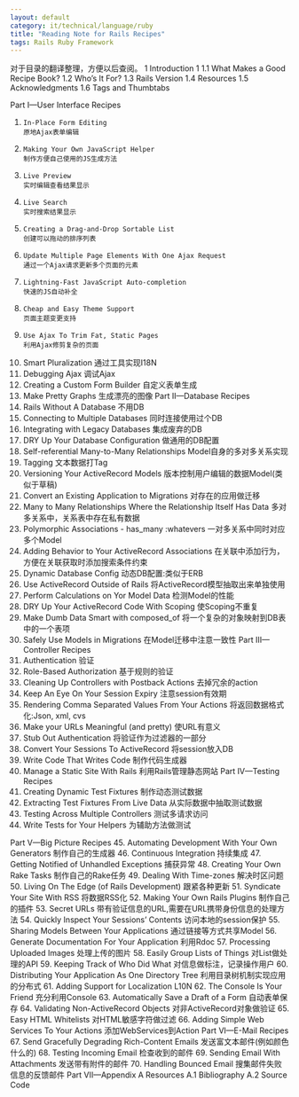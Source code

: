 ```yaml
---
layout: default
category: it/technical/language/ruby
title: "Reading Note for Rails Recipes"
tags: Rails Ruby Framework
---
```




对于目录的翻译整理，方便以后查阅。
1  Introduction         1
   1.1 What Makes a Good Recipe Book?
   1.2 Who’s It For?
   1.3 Rails Version
   1.4 Resources
   1.5 Acknowledgments
   1.6 Tags and Thumbtabs

Part I—User Interface Recipes
   1.     In-Place Form Editing
          原地Ajax表单编辑
   2.     Making Your Own JavaScript Helper
          制作方便自己使用的JS生成方法
   3.     Live Preview
          实时编辑查看结果显示
   4.     Live Search
          实时搜索结果显示
   5.     Creating a Drag-and-Drop Sortable List
          创建可以拖动的排序列表
   6.     Update Multiple Page Elements With One Ajax Request
          通过一个Ajax请求更新多个页面的元素
   7.     Lightning-Fast JavaScript Auto-completion
          快速的JS自动补全
   8.     Cheap and Easy Theme Support
          页面主题变更支持
   9.     Use Ajax To Trim Fat, Static Pages
          利用Ajax修剪复杂的页面
   10.    Smart Pluralization
          通过工具实现I18N
   11.    Debugging Ajax
          调试Ajax
   12.    Creating a Custom Form Builder
          自定义表单生成
   13.    Make Pretty Graphs
          生成漂亮的图像
Part II—Database Recipes
   14.    Rails Without A Database
          不用DB
   15.    Connecting to Multiple Databases
          同时连接使用过个DB
   16.    Integrating with Legacy Databases
          集成废弃的DB
   17.    DRY Up Your Database Configuration
          做通用的DB配置
   18.    Self-referential Many-to-Many Relationships
          Model自身的多对多关系实现
   19.    Tagging
          文本数据打Tag
   20.    Versioning Your ActiveRecord Models
          版本控制用户编辑的数据Model(类似于草稿)
   21.    Convert an Existing Application to Migrations
          对存在的应用做迁移
   22.    Many to Many Relationships Where the Relationship Itself Has Data
          多对多关系中，关系表中存在私有数据
   23.    Polymorphic Associations - has_many :whatevers
          一对多关系中同时对应多个Model
   24.    Adding Behavior to Your ActiveRecord Associations
          在关联中添加行为，方便在关联获取时添加搜索条件约束
   25.    Dynamic Database Config
          动态DB配置:类似于ERB
   26.    Use ActiveRecord Outside of Rails
          将ActiveRecord模型抽取出来单独使用
   27.    Perform Calculations on Yor Model Data
          检测Model的性能
   28.    DRY Up Your ActiveRecord Code With Scoping
          使Scoping不重复
   29.    Make Dumb Data Smart with composed_of
          将一个复杂的对象映射到DB表中的一个表项
   30.    Safely Use Models in Migrations
          在Model迁移中注意一致性
Part III—Controller Recipes
   31.    Authentication
          验证
   32.    Role-Based Authorization
          基于规则的验证
   33.    Cleaning Up Controllers with Postback Actions
          去掉冗余的action
   34.    Keep An Eye On Your Session Expiry
          注意session有效期
   35.    Rendering Comma Separated Values From Your Actions
          将返回数据格式化:Json, xml, cvs
   36.    Make your URLs Meaningful (and pretty)
          使URL有意义
   37.    Stub Out Authentication
          将验证作为过滤器的一部分
   38.    Convert Your Sessions To ActiveRecord
          将session放入DB
   39.    Write Code That Writes Code
          制作代码生成器
   40.    Manage a Static Site With Rails
          利用Rails管理静态网站
Part IV—Testing Recipes
   41.    Creating Dynamic Test Fixtures
          制作动态测试数据
   42.    Extracting Test Fixtures From Live Data
          从实际数据中抽取测试数据
   43.    Testing Across Multiple Controllers
          测试多请求访问
   44.    Write Tests for Your Helpers
          为辅助方法做测试

Part V—Big Picture Recipes
   45.    Automating Development With Your Own Generators
          制作自己的生成器
   46.    Continuous Integration
          持续集成
   47.    Getting Notified of Unhandled Exceptions
          捕获异常
   48.    Creating Your Own Rake Tasks
          制作自己的Rake任务
   49.    Dealing With Time-zones
          解决时区问题
   50.    Living On The Edge (of Rails Development)
          跟紧各种更新
   51.    Syndicate Your Site With RSS
          将数据RSS化
   52.    Making Your Own Rails Plugins
          制作自己的插件
   53.    Secret URLs
          带有验证信息的URL,需要在URL携带身份信息的处理方法
   54.    Quickly Inspect Your Sessions’ Contents
          访问本地的session保护
   55.    Sharing Models Between Your Applications
          通过链接等方式共享Model
   56.    Generate Documentation For Your Application
          利用Rdoc
   57.    Processing Uploaded Images
          处理上传的图片
   58.    Easily Group Lists of Things
          对List做处理的API
   59.    Keeping Track of Who Did What
          对信息做标注，记录操作用户
   60.    Distributing Your Application As One Directory Tree
          利用目录树机制实现应用的分布式
   61.    Adding Support for Localization
          L10N
   62.    The Console Is Your Friend
          充分利用Console
   63.    Automatically Save a Draft of a Form
          自动表单保存
   64.    Validating Non-ActiveRecord Objects
          对非ActiveRecord对象做验证
   65.    Easy HTML Whitelists
          对HTML敏感字符做过滤
   66.    Adding Simple Web Services To Your Actions
          添加WebServices到Action
Part VI—E-Mail Recipes
   67.    Send Gracefully Degrading Rich-Content Emails
          发送富文本邮件(例如颜色什么的)
   68.    Testing Incoming Email
          检查收到的邮件
   69.    Sending Email With Attachments
          发送带有附件的邮件
   70.    Handling Bounced Email
          搜集邮件失败信息的反馈邮件
Part VII—Appendix
A  Resources
   A.1 Bibliography
   A.2 Source Code
